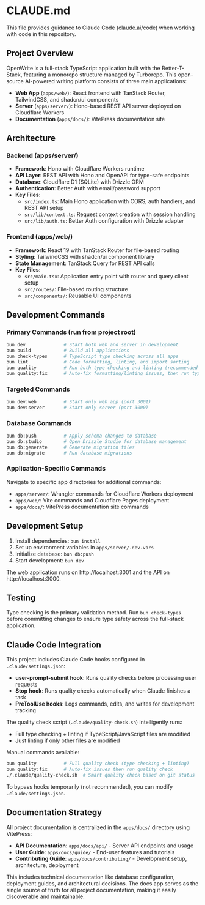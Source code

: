 # CLAUDE.md

This file provides guidance to Claude Code (claude.ai/code) when working with code in this repository.

## Project Overview

OpenWrite is a full-stack TypeScript application built with the Better-T-Stack, featuring a monorepo structure managed by Turborepo. This open-source AI-powered writing platform consists of three main applications:

- **Web App** (`apps/web/`): React frontend with TanStack Router, TailwindCSS, and shadcn/ui components
- **Server** (`apps/server/`): Hono-based REST API server deployed on Cloudflare Workers  
- **Documentation** (`apps/docs/`): VitePress documentation site

## Architecture

### Backend (apps/server/)
- **Framework**: Hono with Cloudflare Workers runtime
- **API Layer**: REST API with Hono and OpenAPI for type-safe endpoints
- **Database**: Cloudflare D1 (SQLite) with Drizzle ORM
- **Authentication**: Better Auth with email/password support
- **Key Files**:
  - `src/index.ts`: Main Hono application with CORS, auth handlers, and REST API setup
  - `src/lib/context.ts`: Request context creation with session handling
  - `src/lib/auth.ts`: Better Auth configuration with Drizzle adapter

### Frontend (apps/web/)
- **Framework**: React 19 with TanStack Router for file-based routing
- **Styling**: TailwindCSS with shadcn/ui component library
- **State Management**: TanStack Query for REST API calls
- **Key Files**:
  - `src/main.tsx`: Application entry point with router and query client setup
  - `src/routes/`: File-based routing structure
  - `src/components/`: Reusable UI components

## Development Commands

### Primary Commands (run from project root)
```bash
bun dev              # Start both web and server in development
bun build            # Build all applications
bun check-types      # TypeScript type checking across all apps
bun lint             # Code formatting, linting, and import sorting
bun quality          # Run both type checking and linting (recommended for CI/hooks)
bun quality:fix      # Auto-fix formatting/linting issues, then run type checking
```

### Targeted Commands
```bash
bun dev:web          # Start only web app (port 3001)
bun dev:server       # Start only server (port 3000)
```

### Database Commands
```bash
bun db:push          # Apply schema changes to database
bun db:studio        # Open Drizzle Studio for database management
bun db:generate      # Generate migration files
bun db:migrate       # Run database migrations
```

### Application-Specific Commands
Navigate to specific app directories for additional commands:
- `apps/server/`: Wrangler commands for Cloudflare Workers deployment
- `apps/web/`: Vite commands and Cloudflare Pages deployment
- `apps/docs/`: VitePress documentation site commands

## Development Setup

1. Install dependencies: `bun install`
2. Set up environment variables in `apps/server/.dev.vars`
3. Initialize database: `bun db:push`
4. Start development: `bun dev`

The web application runs on http://localhost:3001 and the API on http://localhost:3000.

## Testing

Type checking is the primary validation method. Run `bun check-types` before committing changes to ensure type safety across the full-stack application.

## Claude Code Integration

This project includes Claude Code hooks configured in `.claude/settings.json`:

- **user-prompt-submit hook**: Runs quality checks before processing user requests
- **Stop hook**: Runs quality checks automatically when Claude finishes a task
- **PreToolUse hooks**: Logs commands, edits, and writes for development tracking

The quality check script (`.claude/quality-check.sh`) intelligently runs:
- Full type checking + linting if TypeScript/JavaScript files are modified
- Just linting if only other files are modified

Manual commands available:
```bash
bun quality          # Full quality check (type checking + linting)
bun quality:fix      # Auto-fix issues then run quality check
./.claude/quality-check.sh  # Smart quality check based on git status
```

To bypass hooks temporarily (not recommended), you can modify `.claude/settings.json`.

## Documentation Strategy

All project documentation is centralized in the `apps/docs/` directory using VitePress:

- **API Documentation**: `apps/docs/api/` - Server API endpoints and usage
- **User Guide**: `apps/docs/guide/` - End-user features and tutorials  
- **Contributing Guide**: `apps/docs/contributing/` - Development setup, architecture, deployment

This includes technical documentation like database configuration, deployment guides, and architectural decisions. The docs app serves as the single source of truth for all project documentation, making it easily discoverable and maintainable.